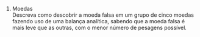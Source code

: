 01. Moedas  
Descreva como descobrir a moeda falsa em um grupo de cinco moedas fazendo uso de uma balança analítica, 
sabendo que a moeda falsa é mais leve que as outras, com o menor número de pesagens possível.
